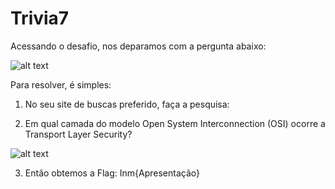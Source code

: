 # Trivia7
Acessando o desafio, nos deparamos com a pergunta abaixo:

![alt text](https://raw.githubusercontent.com/allvesz/ctf_writeups/master/img/trivia7.png)

Para resolver, é simples:

1. No seu site de buscas preferido, faça a pesquisa: 

2. Em qual camada do modelo Open System Interconnection (OSI) ocorre a Transport Layer Security? 

![alt text](https://raw.githubusercontent.com/allvesz/ctf_writeups/master/img/trivia7-1.png)

3. Então obtemos a Flag: Inm{Apresentação}
